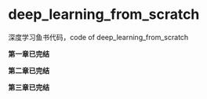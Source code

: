 # deep_learning_from_scratch

深度学习鱼书代码，code of deep_learning_from_scratch

**第一章已完结**

**第二章已完结**

**第三章已完结**
